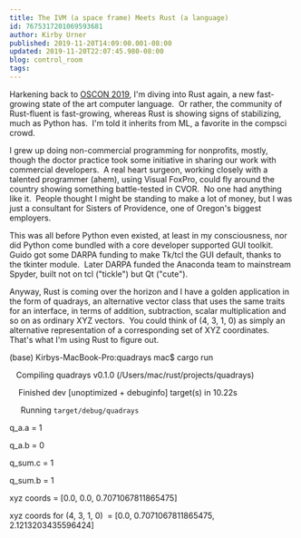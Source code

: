 ```yaml
---
title: The IVM (a space frame) Meets Rust (a language)
id: 7675317201069593681
author: Kirby Urner
published: 2019-11-20T14:09:00.001-08:00
updated: 2019-11-20T22:07:45.980-08:00
blog: control_room
tags: 
---
```


Harkening back to [OSCON 2019](https://worldgame.blogspot.com/2019/07/oscon-2019-begins.html), I'm diving into Rust again, a new fast-growing state of the art computer language.  Or rather, the community of Rust-fluent is fast-growing, whereas Rust is showing signs of stabilizing, much as Python has.  I'm told it inherits from ML, a favorite in the compsci crowd.

I grew up doing non-commercial programming for nonprofits, mostly, though the doctor practice took some initiative in sharing our work with commercial developers.  A real heart surgeon, working closely with a talented programmer (ahem), using Visual FoxPro, could fly around the country showing something battle-tested in CVOR.  No one had anything like it.  People thought I might be standing to make a lot of money, but I was just a consultant for Sisters of Providence, one of Oregon's biggest employers.

This was all before Python even existed, at least in my consciousness, nor did Python come bundled with a core developer supported GUI toolkit.  Guido got some DARPA funding to make Tk/tcl the GUI default, thanks to the tkinter module.  Later DARPA funded the Anaconda team to mainstream Spyder, built not on tcl ("tickle") but Qt ("cute").

Anyway, Rust is coming over the horizon and I have a golden application in the form of quadrays, an alternative vector class that uses the same traits for an interface, in terms of addition, subtraction, scalar multiplication and so on as ordinary XYZ vectors.  You could think of (4, 3, 1, 0) as simply an alternative representation of a corresponding set of XYZ coordinates.  That's what I'm using Rust to figure out.

(base) Kirbys-MacBook-Pro:quadrays mac$ cargo run

   Compiling quadrays v0.1.0 (/Users/mac/rust/projects/quadrays)

    Finished dev [unoptimized + debuginfo] target(s) in 10.22s

     Running `target/debug/quadrays`

q_a.a = 1

q_a.b = 0

q_sum.c = 1

q_sum.b = 1

xyz coords = [0.0, 0.0, 0.7071067811865475]

xyz coords for (4, 3, 1, 0)  = [0.0, 0.7071067811865475, 2.1213203435596424]